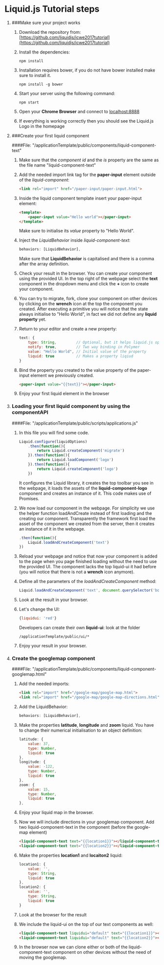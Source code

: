 # Liquid.js Tutorial steps

1. ###Make sure your project works
	
	1. Download the repository from: [https://github.com/liquidjs/icwe2017tutorial](https://github.com/liquidjs/icwe2017tutorial) 
	2. Install the dependencies:
		
		```
		npm install
		```
	3. Installation requires bower, if you do not have bower installed make sure to install it.

		```
		npm install -g bower
		```
 		
	4. Start your server using the following command:
	
		```
		npm start
		```
	
	5. Open your **Chrome Browser** and connect to [localhost:8888](localhost:8888)

	6. If everything is working correctly then you should see the Liquid.js Logo in the homepage

2. ###Create your first liquid component
	
	####File: "/applicationTemplate/public/components/liquid-component-text"
	
	1. Make sure that the _component id_ and the _is_ property are the same as the file name "liquid-component-text"
	2. Add the needed import link tag for the **paper-input** element outside of the _liquid-component_:

		```html
		<link rel="import" href="/paper-input/paper-input.html">
		``` 	
		
	3. Inside the liquid component template insert your paper-input element: 

		```html
		<template>
			<paper-input value="Hello world"></paper-input>
		</template>
		```
		
		Make sure to initialise its _value_ property to "Hello World".
		 
	4. Inject the _LiquidBehavior_ inside _liquid-component-text_:

		```javascript
		behaviors: [LiquidBehavior],
		``` 	
		Make sure that **LiquidBehavior** is capitalised and there is a comma after the array definition.
		
	5. Check your result in the browser. You can create your component using the provided UI. In the top right of the webpage select the **text** component in the dropdown menu and click the **+** icon to create your component.

	6. You can try to migrate, fork, clone your component on other devices by clicking on the **wrench** icon at the top the component you created. After executing a primitive you will notice that the state always initialise to "Hello World", in fact we did not define any **liquid property** yet.

	7. Return to your editor and create a new property:

		```javascript
		text: {
			type: String,         // Optional, but it helps liquid.js optimise synchronisation 
			notify: true,         // Two way binding in Polymer
			value: "Hello World", // Initial value of the property
			liquid: true          // Makes a property liqiud
		}
		```
	
	8. Bind the property you created to the value property of the paper-input element we previously created.

		```html
		<paper-input value="{{text}}"></paper-input>
		```
	
	9. Enjoy your first liquid element in the browser

3. ### Loading your first liquid component by using the componentAPI

	####File: "/applicationTemplate/public/scripts/applications.js"
	
	1. In this file you will find some code.
	
		```javascript
		Liquid.configure(liquidOptions)
			.then(function(){
				return Liquid.createComponent('migrate')
			}).then(function(){
				return Liquid.loadComponent('logo')
			}).then(function(){
				return Liquid.createComponent('logo')
			})
		```
		
		It configures the Liquid library, it creates the top toolbar you see in the webpage, it loads the assets of the **liquid-component-logo** component and creates an instance of it. This code makes use of Promises.
		
	2. We now load our component in the webpage. For simplicity we use the helper function loadAndCreate instead of first loading and the creating our component. Transparently the framework first load the asset of the component we created from the server, then it creates an instance of it in the webpage.

		```javascript
		.then(function(){
			Liquid.loadAndCreateComponent('text')
		})
		```
		
	3. Reload your webpage and notice that now your component is added to the page when you page finished loading without the need to use the provided UI. The component lacks the top liquid-ui it had before (you will notice that there is not a **wrench** icon anymore).

	4. Define all the parameters of the _loadAndCreateComponent_ method:

		```javascript
		Liquid.loadAndCreateComponent('text', document.querySelector('body'), {liquidui: 'default'})
		```
	
	5.  Look at the result in your browser.
	6.  Let's change the UI:

		```javascript
		{liquidui: 'red'}
		```
		Developers can create their own **liquid-ui**: look at the folder 
		
		```
		/applicationTemplate/public/ui/*
		```
	
	7. Enjoy your result in your browser.

4. ### Create the googlemap component

	####File: "/applicationTemplate/public/components/liquid-component-googlemap.html"
	
	1. Add the needed imports:

		```html
		<link rel="import" href="/google-map/google-map.html">
		<link rel="import" href="/google-map/google-map-directions.html">
		```
		
	2. Add the LiquidBehavior:

		```javascript
		behaviors: [LiquidBehavior],
		```
		
	3. Make the properties **latitude**, **longitude** and **zoom** liquid. You have to change their numerical initialisation to an object definition:

		```javascript
		latitude: {
			value: 37,
			type: Number,
			liquid: true
		},
		longitude: {
			value: -122,
			type: Number,
			liquid: true
		},
		zoom: {
			value: 15,
			type: Number,
			liquid: true
		},
		```
	
	4. Enjoy your liquid map in the browser.

	5. Now we will include directions in your googlemap component. Add two liquid-component-text in the component (before the google-map element)

		```html
		<liquid-component-text text="{{location1}}"></liquid-component-text>
		<liquid-component-text text="{{location2}}"></liquid-component-text>
		```
		
	6. Make the properties **location1** and **locaiton2** liquid:

		```javascript
		location1: {
			value: '',
			type: String,
			liquid: true
		},
		location2: {
			value: '',
			type: String,
			liquid: true
		}
		```
	
	7. Look at the browser for the result

	8. We include the liquid-ui on the top of our text components as well:

		```html
		<liquid-component-text liquidui="default" text="{{location1}}"></liquid-component-text>
		<liquid-component-text liquidui="default" text="{{location2}}"></liquid-component-text>
		```
	9. In the browser now we can clone either or both of the liquid-component-text component on other devices without the need of moving the googlemap.